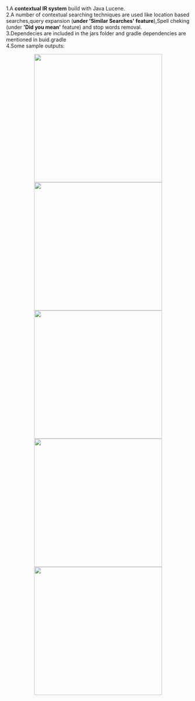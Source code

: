 1.A <b>contextual IR system</b> build with Java Lucene. <br>
2.A number of contextual searching techniques are used like location based searches,query expansion (<b>under 'Similar Searches' feature</b>),Spell cheking (under <b>'Did you mean'</b> feature) and stop words removal.<br>
3.Dependecies are included in the jars folder and gradle dependencies are mentioned in buid.gradle <br>
4.Some sample outputs:
<p align="center">
  <img src="/home/karan/Pictures/1.png" width="350"/><br>
  <img src="/home/karan/Pictures/2.png" width="350"/><br>
  <img src="/home/karan/Pictures/3.png" width="350"/><br>
  <img src="/home/karan/Pictures/4.png" width="350"/><br>
  <img src="/home/karan/Pictures/5.png" width="350"/><br>
</p>

